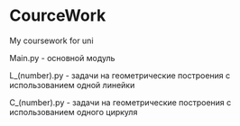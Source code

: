 # CourceWork
My coursework for uni

Main.py - основной модуль

L_(number).py - задачи на геометрические построения с использованием одной линейки

C_(number).py - задачи на геометрические построения с использованием одного циркуля
